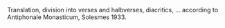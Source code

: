 Translation, division into verses and halbverses, diacritics, ... 
according to Antiphonale Monasticum, Solesmes 1933.
